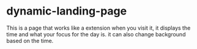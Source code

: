 # dynamic-landing-page
This is a page that works like a extension when you visit it, it displays the time and what your focus for the day is. it can also change background based on the time.
